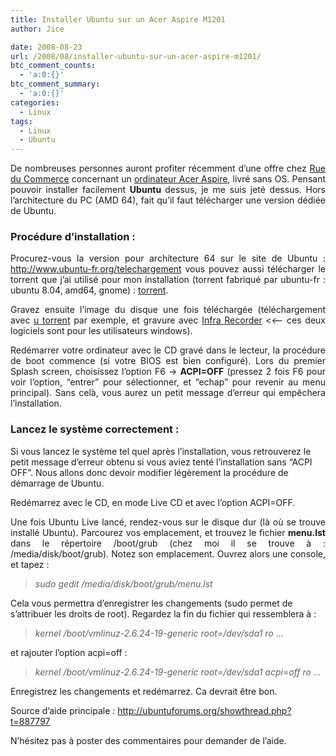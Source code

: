 ```yaml
---
title: Installer Ubuntu sur un Acer Aspire M1201
author: Jice

date: 2008-08-23
url: /2008/08/installer-ubuntu-sur-un-acer-aspire-m1201/
btc_comment_counts:
  - 'a:0:{}'
btc_comment_summary:
  - 'a:0:{}'
categories:
  - Linux
tags:
  - Linux
  - Ubuntu
---
```

<p align="justify">
  De nombreuses personnes auront profiter récemment d&#8217;une offre chez <a href="http://www.rueducommerce.fr/" target="_blank">Rue du Commerce</a> concernant un <a href="http://www.rueducommerce.fr/Ordinateurs/PC/PC-de-bureau-Grand-Public/ACER/438529-PC-Acer-Aspire-M1201-BM7X-Atlhon-64-X2-5000-ATI-Radeon-HD-3450-320Go-3Go.htm" target="_blank">ordinateur Acer Aspire</a>, livré sans OS. Pensant pouvoir installer facilement <strong>Ubuntu </strong>dessus, je me suis jeté dessus. Hors l&#8217;architecture du PC (AMD 64), fait qu&#8217;il faut télécharger une version dédiée de Ubuntu.
</p>

### Procédure d&#8217;installation :

<p align="justify">
  Procurez-vous la version pour architecture 64 sur le site de Ubuntu : <a href="http://www.ubuntu-fr.org/telechargement" target="_blank">http://www.ubuntu-fr.org/telechargement</a> vous pouvez aussi télécharger le torrent que j&#8217;ai utilisé pour mon installation (torrent fabriqué par ubuntu-fr : ubuntu 8.04, amd64, gnome) : <a href="doc/informatique/ubuntu-8.04.1-desktop-amd64.iso.torrent" target="_blank">torrent</a>.
</p>

<p align="justify">
  Gravez ensuite l&#8217;image du disque une fois téléchargée (téléchargement avec <a href="http://www.utorrent.com/download.php" target="_blank">u torrent</a> par exemple, et gravure avec <a href="http://infrarecorder.sourceforge.net/" target="_blank">Infra Recorder</a> <<&#8211; ces deux logiciels sont pour les utilisateurs windows).
</p>

<p align="justify">
  Redémarrer votre ordinateur avec le CD gravé dans le lecteur, la procédure de boot commence (si votre BIOS est bien configuré). Lors du premier Splash screen, choisissez l&#8217;option F6 -> <strong>ACPI=OFF</strong> (pressez 2 fois F6 pour voir l&#8217;option, &#8220;entrer&#8221; pour sélectionner, et &#8220;echap&#8221; pour revenir au menu principal). Sans celà, vous aurez un petit message d&#8217;erreur qui empêchera l&#8217;installation.
</p>

<p align="justify">
  <h3>
    Lancez le système correctement :
  </h3>
  
  <p>
    Si vous lancez le système tel quel après l&#8217;installation, vous retrouverez le petit message d&#8217;erreur obtenu si vous aviez tenté l&#8217;installation sans &#8220;ACPI OFF&#8221;. Nous allons donc devoir modifier légèrement la procédure de démarrage de Ubuntu.
  </p>
  
  <p>
    Redémarrez avec le CD, en mode Live CD et avec l&#8217;option ACPI=OFF.
  </p>
  
  <p align="justify">
    Une fois Ubuntu Live lancé, rendez-vous sur le disque dur (là où se trouve installé Ubuntu). Parcourez vos emplacement, et trouvez le fichier <strong>menu.lst </strong>dans le répertoire /boot/grub (chez moi il se trouve à : /media/disk/boot/grub). Notez son emplacement. Ouvrez alors une console, et tapez :
  </p>
  
  <blockquote>
    <p>
      <em>sudo gedit /media/disk/boot/grub/menu.lst</em>
    </p>
  </blockquote>
  
  <p>
    Cela vous permettra d&#8217;enregistrer les changements (sudo permet de s&#8217;attribuer les droits de root). Regardez la fin du fichier qui ressemblera à :
  </p>
  
  <blockquote>
    <p>
      <em> kernel /boot/vmlinuz-2.6.24-19-generic root=/dev/sda1 ro &#8230;<br /> </em>
    </p>
  </blockquote>
  
  <p>
    et rajouter l&#8217;option acpi=off :
  </p>
  
  <blockquote>
    <p>
      <em> kernel /boot/vmlinuz-2.6.24-19-generic root=/dev/sda1 acpi=off ro &#8230;</em>
    </p>
  </blockquote>
  
  <p>
    Enregistrez les changements et redémarrez. Ca devrait être bon.
  </p>
  
  <p>
    Source d&#8217;aide principale : <a href="http://ubuntuforums.org/showthread.php?t=887797" target="_blank">http://ubuntuforums.org/showthread.php?t=887797</a>
  </p>
  
  <p>
    N&#8217;hésitez pas à poster des commentaires pour demander de l&#8217;aide.
  </p>